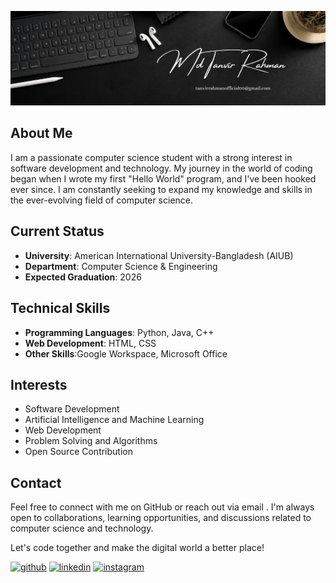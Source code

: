![A passionate CS student from Bangladesh](https://github.com/codewithtanvir/codewithtanvir/blob/main/Profile%20Banner.png?raw=true)

## About Me

I am a passionate computer science student with a strong interest in software development and technology. My journey in the world of coding began when I wrote my first "Hello World" program, and I've been hooked ever since. I am constantly seeking to expand my knowledge and skills in the ever-evolving field of computer science.

## Current Status

- **University**: American International University-Bangladesh (AIUB)
- **Department**: Computer Science & Engineering
- **Expected Graduation**: 2026

## Technical Skills

- **Programming Languages**: Python, Java, C++
- **Web Development**: HTML, CSS
- **Other Skills**:Google Workspace, Microsoft Office

## Interests

- Software Development
- Artificial Intelligence and Machine Learning
- Web Development
- Problem Solving and Algorithms
- Open Source Contribution



## Contact

Feel free to connect with me on GitHub or reach out via email . I'm always open to collaborations, learning opportunities, and discussions related to computer science and technology.

Let's code together and make the digital world a better place!

[<img src='https://cdn.jsdelivr.net/npm/simple-icons@3.0.1/icons/github.svg' alt='github' height='40'>](https://github.com/codewithtanvir) [<img src='https://cdn.jsdelivr.net/npm/simple-icons@3.0.1/icons/linkedin.svg' alt='linkedin' height='40'>](https://www.linkedin.com/in/muhammud-tanvir-rahman/) [<img src='https://cdn.jsdelivr.net/npm/simple-icons@3.0.1/icons/instagram.svg' alt='instagram' height='40'>](https://www.instagram.com/hey___tanvir/)
